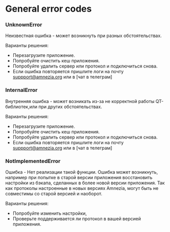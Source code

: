 
# General error codes

### UnknownError

Неизвестная ошибка - может возникнуть при разных обстоятельствах.  

Варианты решения:

- Перезагрузите приложение.  
- Попробуйте очистить кеш приложения. 
- Попробуйте удалить сервер или протокол и подключиться снова. 
- Если ошибка повторяется пришлите логи на почту suppport@amnezia.org или в [чат в телеграм]


### InternalError

Внутренняя ошибка - может возникать из-за не корректной работы QT-библиотек,или при других обстоятельствах.

Варианты решения:

- Перезагрузите приложение.
- Попробуйте очистить кеш приложения.
- Попробуйте удалить сервер или протокол и подключиться снова.
- Если ошибка повторяется пришлите логи на почту suppport@amnezia.org или в [чат в телеграм]

### NotImplementedError

Ошибка - Нет реализации такой функции. Ошибка может возникнуть, например при попытке в старой версии приложения  восстановить 
настройки из бэкапа, сделанных в более новой версии приложения. Так как протоколы настроенные в новых версиях Amnezia, 
могут быть не совместимы со старой версией и наоборот. 

Варианты решения:

- Попробуйте изменить настройки, 
- Проверьте поддерживается ли протокол в вашей версией приложения. 
